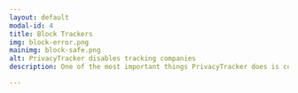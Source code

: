 ```yaml
---
layout: default
modal-id: 4
title: Block Trackers
img: block-error.png
mainimg: block-safe.png
alt: PrivacyTracker disables tracking companies
description: One of the most important things PrivacyTracker does is completely block trackers, preventing them from collecting <b>any</b> data about you. If you choose, PrivacyTracker adds a tracking company to a blacklist that causes it to be disabled at the deepest level technically possible. With this system, the tracker will have literally zero information about your activity on the web. Also, it's easy to block trackers - all you have to do is flip a switch!<br><br>Blocking trackers often keeps your personal data out of the wrong hands, preventing serious issues such as phishing attacks and identity theft. Since there aren't as many companies handling your information, it's less likely to get stolen or be misused. Instead, it's safe and secure.

---
```

